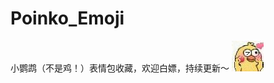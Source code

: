 # Poinko_Emoji

小鹦鹉（不是鸡！）表情包收藏，欢迎白嫖，持续更新～
![image](https://github.com/rb93dett/Poinko_Emoji/blob/main/yabi.jpg)

